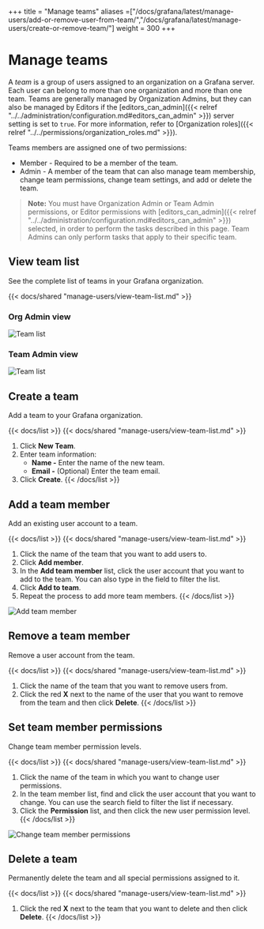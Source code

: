 +++
title = "Manage teams"
aliases =["/docs/grafana/latest/manage-users/add-or-remove-user-from-team/","/docs/grafana/latest/manage-users/create-or-remove-team/"]
weight = 300
+++

# Manage teams

A _team_ is a group of users assigned to an organization on a Grafana server. Each user can belong to more than one organization and more than one team. Teams are generally managed by Organization Admins, but they can also be managed by Editors if the [editors_can_admin]({{< relref "../../administration/configuration.md#editors_can_admin" >}}) server setting is set to `true`. For more information, refer to [Organization roles]({{< relref "../../permissions/organization_roles.md" >}}).

Teams members are assigned one of two permissions:
- Member - Required to be a member of the team.
- Admin - A member of the team that can also manage team membership, change team permissions, change team settings, and add or delete the team.

> **Note:** You must have Organization Admin or Team Admin permissions, or Editor permissions with [editors_can_admin]({{< relref "../../administration/configuration.md#editors_can_admin" >}}) selected, in order to perform the tasks described in this page. Team Admins can only perform tasks that apply to their specific team.

## View team list

See the complete list of teams in your Grafana organization.

{{< docs/shared "manage-users/view-team-list.md" >}}

### Org Admin view

![Team list](/static/img/docs/manage-users/org-admin-team-list-7-3.png)

### Team Admin view

![Team list](/static/img/docs/manage-users/team-admin-team-list-7-3.png)

## Create a team

Add a team to your Grafana organization.

{{< docs/list >}}
{{< docs/shared "manage-users/view-team-list.md" >}}
1. Click **New Team**.
1. Enter team information:
   - **Name -** Enter the name of the new team.
   - **Email -** (Optional) Enter the team email.
1. Click **Create**.
{{< /docs/list >}}

## Add a team member

Add an existing user account to a team.

{{< docs/list >}}
{{< docs/shared "manage-users/view-team-list.md" >}}
1. Click the name of the team that you want to add users to.
1. Click **Add member**.
1. In the **Add team member** list, click the user account that you want to add to the team. You can also type in the field to filter the list.
1. Click **Add to team**.
1. Repeat the process to add more team members.
{{< /docs/list >}}

![Add team member](/static/img/docs/manage-users/add-team-member-7-3.png)

## Remove a team member

Remove a user account from the team.

{{< docs/list >}}
{{< docs/shared "manage-users/view-team-list.md" >}}
1. Click the name of the team that you want to remove users from.
1. Click the red **X** next to the name of the user that you want to remove from the team and then click **Delete**.
{{< /docs/list >}}

## Set team member permissions

Change team member permission levels.

{{< docs/list >}}
{{< docs/shared "manage-users/view-team-list.md" >}}
1. Click the name of the team in which you want to change user permissions.
1. In the team member list, find and click the user account that you want to change. You can use the search field to filter the list if necessary.
1. Click the **Permission** list, and then click the new user permission level.
{{< /docs/list >}}

![Change team member permissions](/static/img/docs/manage-users/change-team-permissions-7-3.png)

## Delete a team

Permanently delete the team and all special permissions assigned to it.

{{< docs/list >}}
{{< docs/shared "manage-users/view-team-list.md" >}}
1. Click the red **X** next to the team that you want to delete and then click **Delete**.
{{< /docs/list >}}
